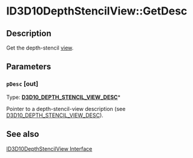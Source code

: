 # ID3D10DepthStencilView::GetDesc

## Description

Get the depth-stencil [view](https://learn.microsoft.com/windows/desktop/direct3d10/d3d10-graphics-programming-guide-resources-access-views).

## Parameters

### `pDesc` [out]

Type: **[D3D10_DEPTH_STENCIL_VIEW_DESC](https://learn.microsoft.com/windows/desktop/api/d3d10/ns-d3d10-d3d10_depth_stencil_view_desc)***

Pointer to a depth-stencil-view description (see [D3D10_DEPTH_STENCIL_VIEW_DESC](https://learn.microsoft.com/windows/desktop/api/d3d10/ns-d3d10-d3d10_depth_stencil_view_desc)).

## See also

[ID3D10DepthStencilView Interface](https://learn.microsoft.com/windows/desktop/api/d3d10/nn-d3d10-id3d10depthstencilview)